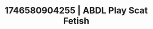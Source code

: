 ---
categories:
- Sensual selfie
- Artistic control
- AI-generated
- Lip biting
- ASMR
- Bi-curious stories
- Cosplay
- 3D erotic games
image: /assets/images/1746580904255.jpg
layout: post
seo:
  description: Featured content with high-quality Scat Fetish, ABDL Play. HD images
    available.
  keywords: Scat Fetish, ABDL Play
  og_image: /assets/images/1746580904255.jpg
  schema_type: VisualArtwork
tags:
- ABDL Play
- Scat Fetish
- '#1746580904255'
title: 1746580904255 | ABDL Play Scat Fetish
---